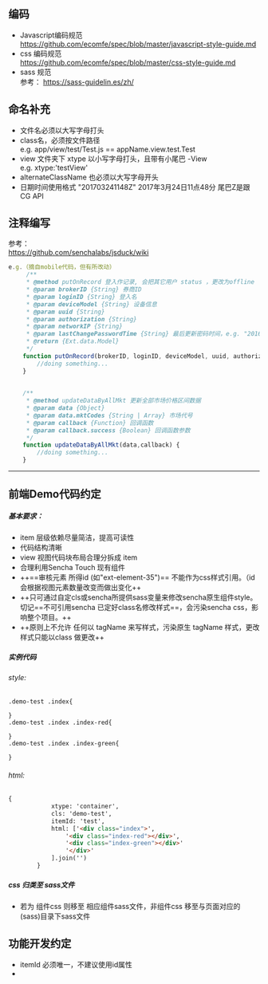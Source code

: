 
## 编码
- Javascript编码规范  
https://github.com/ecomfe/spec/blob/master/javascript-style-guide.md
- css 编码规范  
https://github.com/ecomfe/spec/blob/master/css-style-guide.md
- sass 规范  
参考： https://sass-guidelin.es/zh/

## 命名补充
- 文件名必须以大写字母打头
- class名，必须按文件路径  
e.g. app/view/test/Test.js == appName.view.test.Test
- view 文件夹下 xtype 以小写字母打头，且带有小尾巴 -View   
e.g.  xtype:'testView'  
- alternateClassName 也必须以大写字母开头
- 日期时间使用格式 "201703241148Z" 2017年3月24日11点48分 尾巴Z是跟CG API


## 注释编写
参考：  
https://github.com/senchalabs/jsduck/wiki  

```javascript
e.g.（摘自mobile代码，但有所改动）
     /**
     * @method putOnRecord 登入作记录, 会把其它用户 status ，更改为offline
     * @param brokerID {String} 券商ID
     * @param loginID {String} 登入名
     * @param deviceModel {String} 设备信息
     * @param uuid {String} 
     * @param authorization {String}
     * @param networkIP {String}
     * @param lastChangePasswordTime {String} 最后更新密码时间，e.g. "2016-12-22T16:15:30Z || 61"
     * @return {Ext.data.Model}
     */
    function putOnRecord(brokerID, loginID, deviceModel, uuid, authorization, networkIP, lastChangePasswordTime) {
        //doing something...
    }
    
    
    /**
     * @method updateDataByAllMkt 更新全部市场价格区间数据
     * @param data {Object}
     * @param data.mktCodes {String | Array} 市场代号
     * @param callback {Function} 回调函数
     * @param callback.success {Boolean} 回调函数参数
     */
    function updateDataByAllMkt(data,callback) {
        //doing something...
    }
```

---


## 前端Demo代码约定
##### 基本要求：
- item 层级依赖尽量简洁，提高可读性
- 代码结构清晰
- view 视图代码块布局合理分拆成 item
- 合理利用Sencha Touch 现有组件
- ++==审核元素 所得id (如"ext-element-35")== 不能作为css样式引用。（id会根据视图元素数量改变而做出变化++
- ++只可通过自定cls或sencha所提供sass变量来修改sencha原生组件style。切记==不可引用sencha 已定好class名修改样式==，会污染sencha css，影响整个项目。++
- ++原则上不允许 任何以 tagName 来写样式，污染原生 tagName 样式，更改样式只能以class 做更改++

##### 实例代码
###### style:

```style
.demo-test .index{

}
.demo-test .index .index-red{
    
}
.demo-test .index .index-green{
    
}
```
###### html:
```html
{
            xtype: 'container',
            cls: 'demo-test',
            itemId: 'test',
            html: ['<div class="index">',
                '<div class="index-red"></div>',
                '<div class="index-green"></div>'
                '</div>'
            ].join('')
        }
```

##### css 归类至 sass文件

- 若为 组件css 则移至 相应组件sass文件，非组件css 移至与页面对应的(sass)目录下sass文件


## 功能开发约定
- itemId 必须唯一，不建议使用id属性
-  

